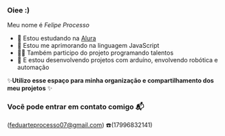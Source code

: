 ### Oiee :)

Meu nome é *Felipe Processo*

- 💜 Estou estudando na [Alura](http://www.alura.com.br) 
- 🎨 Estou me aprimorando na linguagem JavaScript 
- 👩‍💻 Também participo do projeto programando talentos
- 🤖 E estou desenvolvendo projetos com arduíno, envolvendo robótica e automação 

✨**Utilizo esse espaço para minha organização e compartilhamento dos meu projetos** ✨

### Você pode entrar em contato comigo 📬

(feduarteprocesso07@gmail.com)
☎️(17996832141)
